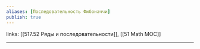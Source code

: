 ```yaml
---
aliases: [Последовательность Фибоначчи]
publish: true
---
```

links: [[517.52 Ряды и последовательности]], [[51 Math MOC]]

---
